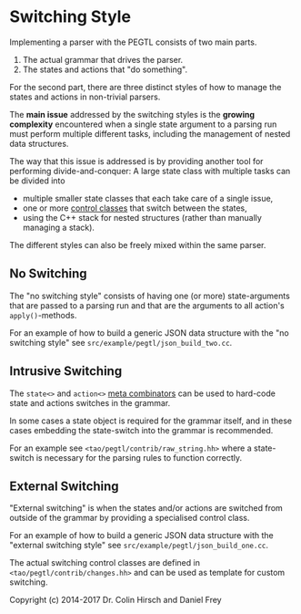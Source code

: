 # Switching Style

Implementing a parser with the PEGTL consists of two main parts.

1. The actual grammar that drives the parser.
2. The states and actions that "do something".

For the second part, there are three distinct styles of how to manage the states and actions in non-trivial parsers.

The **main issue** addressed by the switching styles is the **growing complexity** encountered when a single state argument to a parsing run must perform multiple different tasks, including the management of nested data structures.

The way that this issue is addressed is by providing another tool for performing divide-and-conquer: A large state class with multiple tasks can be divided into

- multiple smaller state classes that each take care of a single issue,
- one or more [control classes](Control-Hooks.md) that switch between the states,
- using the C++ stack for nested structures (rather than manually managing a stack).

The different styles can also be freely mixed within the same parser.

## No Switching

The "no switching style" consists of having one (or more) state-arguments that are passed to a parsing run and that are the arguments to all action's `apply()`-methods.

For an example of how to build a generic JSON data structure with the "no switching style" see `src/example/pegtl/json_build_two.cc`.

## Intrusive Switching

The `state<>` and `action<>` [meta combinators](Rule-Reference.md#meta-rules) can be used to hard-code state and actions switches in the grammar.

In some cases a state object is required for the grammar itself, and in these cases embedding the state-switch into the grammar is recommended.

For an example see `<tao/pegtl/contrib/raw_string.hh>` where a state-switch is necessary for the parsing rules to function correctly.

## External Switching

"External switching" is when the states and/or actions are switched from outside of the grammar by providing a specialised control class.

For an example of how to build a generic JSON data structure with the "external switching style" see `src/example/pegtl/json_build_one.cc`.

The actual switching control classes are defined in `<tao/pegtl/contrib/changes.hh>` and can be used as template for custom switching.

Copyright (c) 2014-2017 Dr. Colin Hirsch and Daniel Frey
